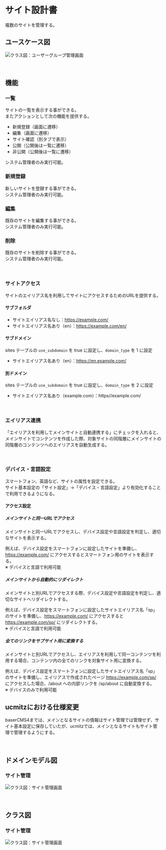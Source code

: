 # サイト設計書

複数のサイトを管理する。

## ユースケース図
![クラス図：ユーザーグループ管理画面](../../svg/use_case/sites.svg)

　
## 機能
### 一覧
サイトの一覧を表示する事ができる。  
またアクションとして次の機能を提供する。
- 新規登録（画面に遷移）
- 編集（画面に遷移）
- サイト確認（別タブで表示）
- 公開（公開後は一覧に遷移）
- 非公開（公開後は一覧に遷移）

システム管理者のみ実行可能。

### 新規登録
新しいサイトを登録する事ができる。  
システム管理者のみ実行可能。

### 編集
既存のサイトを編集する事ができる。  
システム管理者のみ実行可能。

### 削除
既存のサイトを削除する事ができる。  
システム管理者のみ実行可能。

　
### サイトアクセス
サイトのエイリアス名を利用してサイトにアクセスするためのURLを提供する。

#### サブフォルダ
- サイトエイリアス名なし：https://example.com/
- サイトエイリアス名あり（en）：https://example.com/en/

#### サブドメイン
sites テーブルの `use_subdomain` を true に設定し、`domain_type` を 1 に設定
- サイトエイリアス名あり（en）：https://en.example.com/

#### 別ドメイン
sites テーブルの `use_subdomain` を true に設定し、`domain_type` を 2 に設定
- サイトエイリアス名あり（example.com）：https//example.com/

　
### エイリアス連携
「エイリアスを利用してメインサイトと自動連携する」にチェックを入れると、メインサイトでコンテンツを作成した際、対象サイトの同階層にメインサイトの同階層のコンテンツへのエイリアスを自動生成する。

　
### デバイス・言語設定
スマートフォン、英語など、サイトの属性を設定できる。  
サイト基本設定の「サイト設定」→「デバイス・言語設定」より有効化することで利用できるようになる。

#### アクセス設定
##### メインサイトと同一URLでアクセス  
メインサイトと同一URLでアクセスし、デバイス設定や言語設定を判定し、適切なサイトを表示する。  

例えば、デバイス設定をスマートフォンに設定したサイトを準備し、https://example.com/ にアクセスするとスマートフォン用のサイトを表示する。  
※ デバイスと言語で利用可能

##### メインサイトから自動的にリダイレクト
メインサイトと別URLでアクセスする際、デバイス設定や言語設定を判定し、適切なサイトへリダイレクトする。
  
例えば、デバイス設定をスマートフォンに設定したサイトエイリアス名「sp」のサイトを準備し、https://example.com/ にアクセスすると https://example.com/sp/ にリダイレクトする。  
※ デバイスと言語で利用可能

##### 全てのリンクをサブサイト用に変換する
メインサイトと別URLでアクセスし、エイリアスを利用して同一コンテンツを利用する場合、コンテンツ内の全てのリンクを対象サイト用に変換する。
  
例えば、デバイス設定をスマートフォンに設定したサイトエイリアス名「sp」のサイトを準備し、エイリアスで作成されたページ https://example.com/sp/ にアクセスした場合、/about への内部リンクを /sp/about に自動変換する。  
※ デバイスのみで利用可能
　
## ucmitzにおける仕様変更

baserCMS4までは、メインとなるサイトの情報はサイト管理では管理せず、サイト基本設定に保存していたが、ucmitzでは、メインとなるサイトもサイト管理で管理するようにする。

　
## ドメインモデル図
### サイト管理
![クラス図：サイト管理画面](../../svg/domain_model/sites.svg)

　
## クラス図
### サイト管理
![クラス図：サイト管理画面](../../svg/class/manage_sites.svg)

